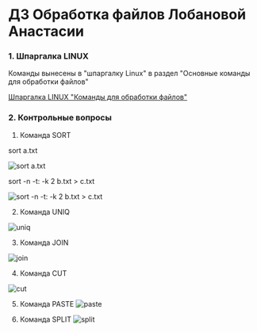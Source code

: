 # ДЗ Обработка файлов Лобановой Анастасии
### 1. Шпаргалка LINUX 

Команды вынесены в "шпаргалку Linux" в раздел "Основные команды для обработки файлов"

[Шпаргалка LINUX "Команды для обработки файлов"](https://docs.google.com/spreadsheets/d/1HIwU3FUHJ81-9DYUKnv_KfqYGsFd883RWTfMGSk0qbo/edit?usp=sharing)

### 2. Контрольные вопросы
1. Команда SORT

sort a.txt

![sort a.txt](https://thumb.cloud.mail.ru/weblink/thumb/xw1/Escv/9UucF9XDx)

sort -n -t: -k 2 b.txt > c.txt

![sort -n -t: -k 2 b.txt > c.txt
](https://thumb.cloud.mail.ru/weblink/thumb/xw1/SUFS/3oB6NBYsv)

2. Команда UNIQ

![uniq](https://thumb.cloud.mail.ru/weblink/thumb/xw1/8iVY/zhHh7K5zD)

3. Команда JOIN

![join](https://thumb.cloud.mail.ru/weblink/thumb/xw1/jEC2/1MVCrmdt3)

4. Команда CUT

![cut](https://thumb.cloud.mail.ru/weblink/thumb/xw1/ySTp/eC4V5vDVS)

5. Команда PASTE
![paste](https://thumb.cloud.mail.ru/weblink/thumb/xw1/Xn13/pv1Ev1zkt)

6. Команда SPLIT
![split](https://thumb.cloud.mail.ru/weblink/thumb/xw1/qTNY/kSr5XAwxf)